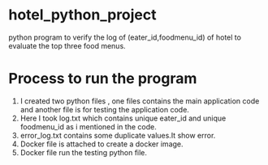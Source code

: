 # hotel_python_project
python program to verify the log of (eater_id,foodmenu_id) of hotel to evaluate the top three food menus.

# Process to run the program

1) I created two python files , one files contains the main application code and another file is for testing the application code.
2) Here I took log.txt which contains unique eater_id and unique foodmenu_id as i mentioned in the code.
3) error_log.txt contains some duplicate values.It show error.
4) Docker file is attached to create a docker image.
5) Docker file run the testing python file.
